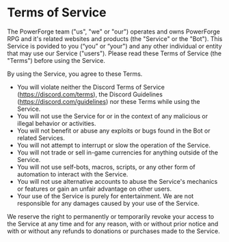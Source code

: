 # Terms of Service
The PowerForge team ("us", "we" or "our") operates and owns PowerForge RPG and it's related websites and products (the "Service" or the "Bot").
This Service is povided to you (“you” or “your") and any other individual or entity that may use our Service ("users").
Please read these Terms of Service (the "Terms") before using the Service.

By using the Service, you agree to these Terms.

- You will violate neither the Discord Terms of Service (https://discord.com/terms), the Discord Guidelines (https://discord.com/guidelines) nor these Terms while using the Service.
- You will not use the Service for or in the context of any malicious or illegal behavior or activities.
- You will not benefit or abuse any exploits or bugs found in the Bot or related Services.
- You will not attempt to interrupt or slow the operation of the Service.
- You will not trade or sell in-game currencies for anything outside of the Service.
- You will not use self-bots, macros, scripts, or any other form of automation to interact with the Service.
- You will not use alternative accounts to abuse the Service's mechanics or features or gain an unfair advantage on other users.
- Your use of the Service is purely for entertainment. We are not responsible for any damages caused by your use of the Service.

We reserve the right to permanently or temporarily revoke your access to the Service at any time and for any reason, with or without prior notice and with or without any refunds to donations or purchases made to the Service.
